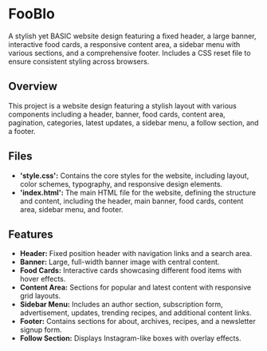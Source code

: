 # FooBlo

A stylish yet BASIC website design featuring a fixed header, a large banner, interactive food cards, a responsive content area, a sidebar menu with various sections, and a comprehensive footer. Includes a CSS reset file to ensure consistent styling across browsers.


## Overview

This project is a website design featuring a stylish layout with various components including a header, banner, food cards, content area, pagination, categories, latest updates, a sidebar menu, a follow section, and a footer.


## Files

- **'style.css':** Contains the core styles for the website, including layout, color schemes, typography, and responsive design elements.
- **'index.html':** The main HTML file for the website, defining the structure and content, including the header, main banner, food cards, content area, sidebar menu, and footer.


## Features

- **Header:** Fixed position header with navigation links and a search area.
- **Banner:** Large, full-width banner image with central content.
- **Food Cards:** Interactive cards showcasing different food items with hover effects.
- **Content Area:** Sections for popular and latest content with responsive grid layouts.
- **Sidebar Menu:** Includes an author section, subscription form, advertisement, updates, trending recipes, and additional content links.
- **Footer:** Contains sections for about, archives, recipes, and a newsletter signup form.
- **Follow Section:** Displays Instagram-like boxes with overlay effects.
